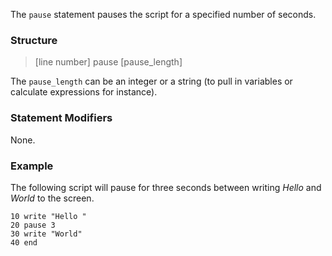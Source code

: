 The `pause` statement pauses the script for a specified number of seconds. 


### Structure
> [line number] pause [pause_length]

The `pause_length` can be an integer or a string (to pull in variables or calculate expressions for instance).


### Statement Modifiers

None.


### Example
The following script will pause for three seconds between writing *Hello* and *World* to the screen.

    10 write "Hello "
    20 pause 3
    30 write "World"
    40 end